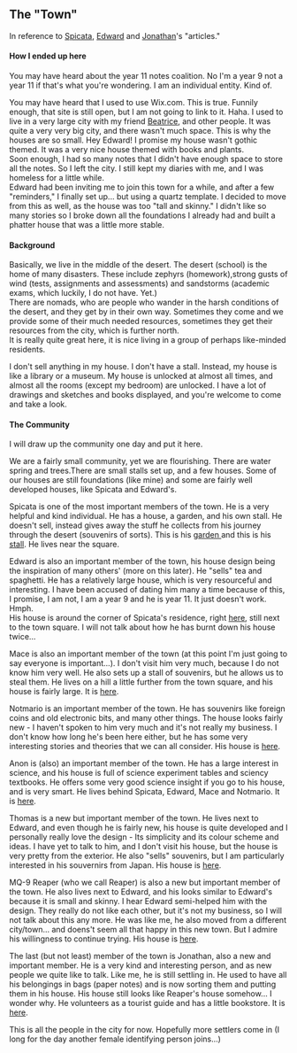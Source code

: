 <body>
  <h2>The "Town"</h2>
  <p>In reference to <a href="https://spicata.github.io/theTown.html">Spicata</a>, <a href="https://eddietheed.github.io/obsidiannotes-v.3/04-03-2023-The-town-analogy/">Edward</a> and <a href="https://supaqwerty.github.io/notes-dump/Info/town/">Jonathan</a>'s "articles."</p>
  <h4>How I ended up here</h4>
  <p>You may have heard about the year 11 notes coalition. No I'm a year 9 not a year 11 if that's what you're wondering. I am an individual entity. Kind of.</p>
  <p>You may have heard that I used to use Wix.com. This is true. Funnily enough, that site is still open, but I am not going to link to it. Haha. I used to live in a very large city with my friend <a href="https://beatricesychong.wixsite.com/notes">Beatrice</a>, and other people. It was quite a very very big city, and there wasn't much space. This is why the houses are so small. Hey Edward! I promise my house wasn't gothic themed. It was a very nice house themed with books and plants.<br>Soon enough, I had so many notes that I didn't have enough space to store all the notes. So I left the city. I still kept my diaries with me, and I was homeless for a little while.<br>Edward had been inviting me to join this town for a while, and after a few "reminders," I finally set up... but using a quartz template. I decided to move from this as well, as the house was too "tall and skinny." I didn't like so many stories so I broke down all the foundations I already had and built a phatter house that was a little more stable.</p>
  <h4>Background</h4>
  <p>Basically, we live in the middle of the desert. The desert (school) is the home of many disasters. These include zephyrs (homework),strong gusts of wind (tests, assignments and assessments) and sandstorms (academic exams, which luckily, I do not have. Yet.)<br>There are nomads, who are people who wander in the harsh conditions of the desert, and they get by in their own way. Sometimes they come and we provide some of their much needed resources, sometimes they get their resources from the city, which is further north.<br>It is really quite great here, it is nice living in a group of perhaps like-minded residents.</p>
  <p>I don't sell anything in my house. I don't have a stall. Instead, my house is like a library or a museum. My house is unlocked at almost all times, and almost all the rooms (except my bedroom) are unlocked. I have a lot of drawings and sketches and books displayed, and you're welcome to come and take a look.</p>
  <h4>The Community</h4>
  <p>I will draw up the community one day and put it here.</p>
  <p>We are a fairly small community, yet we are flourishing. There are water spring and trees.There are small stalls set up, and a few houses. Some of our houses are still foundations (like mine) and some are fairly well developed houses, like Spicata and Edward's.</p>
  <p>Spicata is one of the most important members of the town. He is a very helpful and kind individual. He has a house, a garden, and his own stall. He doesn't sell, instead gives away the stuff he collects from his journey through the desert (souvenirs of sorts). This is his <a href="https://spicata.github.io/mint-fresh-notes/">garden </a>and this is his <a href="https://spicata.github.io/">stall</a>. He lives near the square.</p>
  <p>Edward is also an important member of the town, his house design being the inspiration of many others' (more on this later). He "sells" tea and spaghetti. He has a relatively large house, which is very resourceful and interesting. I have been accused of dating him many a time because of this, I promise, I am not, I am a year 9 and he is year 11. It just doesn't work. Hmph.<br>His house is around the corner of Spicata's residence, right <a href="https://eddietheed.github.io/obsidiannotes-v.3/">here</a>, still next to the town square. I will not talk about how he has burnt down his house twice...</p>
  <p>Mace is also an important member of the town (at this point I'm just going to say everyone is important...). I don't visit him very much, because I do not know him very well. He also sets up a stall of souvenirs, but he allows us to steal them. He lives on a hill a little further from the town square, and his house is fairly large. It is <a href="https://macesnotes.netlify.app/">here</a>.</p>
  <p>Notmario is an important member of the town. He has souvenirs like foreign coins and old electronic bits, and many other things. The house looks fairly new - I haven't spoken to him very much and it's not really my business. I don't know how long he's been here either, but he has some very interesting stories and theories that we can all consider. His house is <a href="https://notmario.github.io/thenotes/">here</a>.</p>
  <p>Anon is (also) an important member of the town. He has a large interest in science, and his house is full of science experiment tables and sciency textbooks. He offers some very good science insight if you go to his house, and is very smart. He lives behind Spicata, Edward, Mace and Notmario. It is <a href="https://anonymoof1528.github.io/into-the-shadow-garten/">here</a>.</p>
  <p>Thomas is a new but important member of the town. He lives next to Edward, and even though he is fairly new, his house is quite developed and I personally really love the design - Its simplicity and its colour scheme and ideas. I have yet to talk to him, and I don't visit his house, but the house is very pretty from the exterior. He also "sells" souvenirs, but I am particularly interested in his souvernirs from Japan. His house is <a href="https://nottacoz.github.io/jacaranda/">here</a>.</p>
  <p>MQ-9 Reaper (who we call Reaper) is also a new but important member of the town. He also lives next to Edward, and his looks similar to Edward's because it is small and skinny. I hear Edward semi-helped him with the design. They really do not like each other, but it's not my business, so I will not talk about this any more. He was like me, he also moved from a different city/town... and doens't seem all that happy in this new town. But I admire his willingness to continue trying. His house is <a href="https://grim4reaper.github.io/Year11Notes/">here</a>.</p>
  <p>The last (but not least) member of the town is Jonathan, also a new and important member. He is a very kind and interesting person, and as new people we quite like to talk. Like me, he is still settling in. He used to have all his belongings in bags (paper notes) and is now sorting them and putting them in his house. His house still looks like Reaper's house somehow... I wonder why. He volunteers as a tourist guide and has a little bookstore. It is <a href="https://supaqwerty.github.io/notes-dump/">here</a>.</p>
  <p>This is all the people in the city for now. Hopefully more settlers come in (I long for the day another female identifying person joins...)</p>
</body>